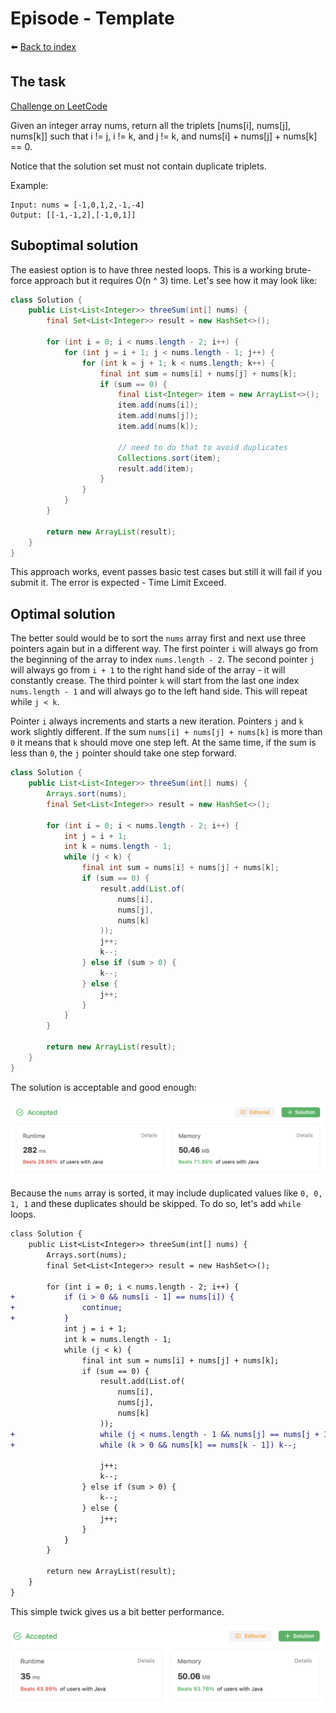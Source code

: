 # Episode - Template

⬅️ [Back to index](README.md)

## The task

[Challenge on LeetCode](https://leetcode.com/problems/3sum/)

Given an integer array nums, return all the triplets [nums[i], nums[j], nums[k]] such that i != j, i != k, and j != k, and nums[i] + nums[j] + nums[k] == 0.

Notice that the solution set must not contain duplicate triplets.

Example: 

```
Input: nums = [-1,0,1,2,-1,-4]
Output: [[-1,-1,2],[-1,0,1]]
```

## Suboptimal solution

The easiest option is to have three nested loops. This is a working brute-force approach but it requires O(n ^ 3) time. Let's see how it may look like: 

```java
class Solution {
    public List<List<Integer>> threeSum(int[] nums) {
        final Set<List<Integer>> result = new HashSet<>();

        for (int i = 0; i < nums.length - 2; i++) {
            for (int j = i + 1; j < nums.length - 1; j++) {
                for (int k = j + 1; k < nums.length; k++) {
                    final int sum = nums[i] + nums[j] + nums[k];
                    if (sum == 0) {
                        final List<Integer> item = new ArrayList<>();
                        item.add(nums[i]);
                        item.add(nums[j]);
                        item.add(nums[k]);

                        // need to do that to avoid duplicates
                        Collections.sort(item);
                        result.add(item);
                    }
                }
            }
        }

        return new ArrayList(result); 
    }
}
```

This approach works, event passes basic test cases but still it will fail if you submit it. The error is expected - Time Limit Exceed. 

## Optimal solution

The better sould would be to sort the `nums` array first and next use three pointers again but in a different way. The first pointer `i` will always go from the beginning of the array to index `nums.length - 2`. The second pointer `j` will always go from `i + 1` to the right hand side of the array - it will constantly crease. The third pointer `k` will start from the last one index `nums.length - 1` and will always go to the left hand side. This will repeat while `j < k`. 

Pointer `i` always increments and starts a new iteration. Pointers `j` and `k` work slightly different. If the sum `nums[i] + nums[j] + nums[k]` is more than `0` it means that `k` should move one step left. At the same time, if the sum is less than `0`, the `j` pointer should take one step forward. 

```java
class Solution {
    public List<List<Integer>> threeSum(int[] nums) {
        Arrays.sort(nums);
        final Set<List<Integer>> result = new HashSet<>();

        for (int i = 0; i < nums.length - 2; i++) {
            int j = i + 1; 
            int k = nums.length - 1;
            while (j < k) {
                final int sum = nums[i] + nums[j] + nums[k];
                if (sum == 0) {
                    result.add(List.of(
                        nums[i], 
                        nums[j], 
                        nums[k]
                    ));
                    j++;
                    k--;
                } else if (sum > 0) {
                    k--;
                } else {
                    j++;
                }
            }
        }

        return new ArrayList(result); 
    }
}
```

The solution is acceptable and good enough: 

![The first approach](./images/e15-01.png)

Because the `nums` array is sorted, it may include duplicated values like `0, 0, 1, 1` and these duplicates should be skipped. To do so, let's add `while` loops. 

```diff
class Solution {
    public List<List<Integer>> threeSum(int[] nums) {
        Arrays.sort(nums);
        final Set<List<Integer>> result = new HashSet<>();

        for (int i = 0; i < nums.length - 2; i++) {
+           if (i > 0 && nums[i - 1] == nums[i]) {
+               continue; 
+           }
            int j = i + 1; 
            int k = nums.length - 1;
            while (j < k) {
                final int sum = nums[i] + nums[j] + nums[k];
                if (sum == 0) {
                    result.add(List.of(
                        nums[i], 
                        nums[j], 
                        nums[k]
                    ));
+                   while (j < nums.length - 1 && nums[j] == nums[j + 1]) j++;
+                   while (k > 0 && nums[k] == nums[k - 1]) k--;

                    j++;
                    k--;
                } else if (sum > 0) {
                    k--;
                } else {
                    j++;
                }
            }
        }

        return new ArrayList(result); 
    }
}
```

This simple twick gives us a bit better performance. 

![The second approach](./images/e15-02.png)